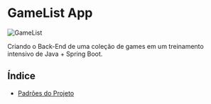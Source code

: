 # GameList App
![GameList](https://github.com/andersonrocha1/assets/assets/23089093/68142dd5-40ee-4280-8992-2526ea05a74f)

Criando o Back-End de uma coleção de games em um treinamento intensivo de Java + Spring Boot.

## Índice
- <a href="#padroesutilizados">Padrões do Projeto</a>


